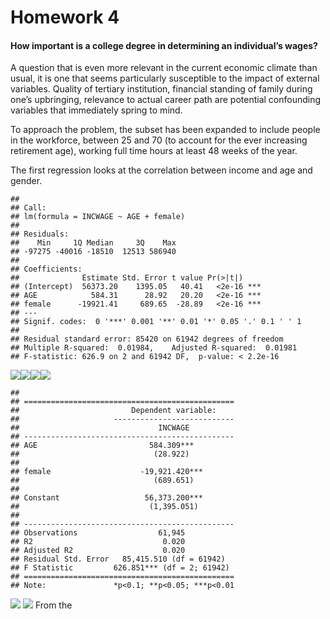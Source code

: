 Homework 4
================

#### How important is a college degree in determining an individual’s wages?

A question that is even more relevant in the current economic climate
than usual, it is one that seems particularly susceptible to the impact
of external variables. Quality of tertiary institution, financial
standing of family during one’s upbringing, relevance to actual career
path are potential confounding variables that immediately spring to
mind.

To approach the problem, the subset has been expanded to include people
in the workforce, between 25 and 70 (to account for the ever increasing
retirement age), working full time hours at least 48 weeks of the year.

The first regression looks at the correlation between income and age and
gender.

    ## 
    ## Call:
    ## lm(formula = INCWAGE ~ AGE + female)
    ## 
    ## Residuals:
    ##    Min     1Q Median     3Q    Max 
    ## -97275 -40016 -18510  12513 586940 
    ## 
    ## Coefficients:
    ##              Estimate Std. Error t value Pr(>|t|)    
    ## (Intercept)  56373.20    1395.05   40.41   <2e-16 ***
    ## AGE            584.31      28.92   20.20   <2e-16 ***
    ## female      -19921.41     689.65  -28.89   <2e-16 ***
    ## ---
    ## Signif. codes:  0 '***' 0.001 '**' 0.01 '*' 0.05 '.' 0.1 ' ' 1
    ## 
    ## Residual standard error: 85420 on 61942 degrees of freedom
    ## Multiple R-squared:  0.01984,    Adjusted R-squared:  0.01981 
    ## F-statistic: 626.9 on 2 and 61942 DF,  p-value: < 2.2e-16

![](Hwk4_files/figure-gfm/unnamed-chunk-1-1.png)<!-- -->![](Hwk4_files/figure-gfm/unnamed-chunk-1-2.png)<!-- -->![](Hwk4_files/figure-gfm/unnamed-chunk-1-3.png)<!-- -->![](Hwk4_files/figure-gfm/unnamed-chunk-1-4.png)<!-- -->

    ## 
    ## ===============================================
    ##                         Dependent variable:    
    ##                     ---------------------------
    ##                               INCWAGE          
    ## -----------------------------------------------
    ## AGE                         584.309***         
    ##                              (28.922)          
    ##                                                
    ## female                    -19,921.420***       
    ##                              (689.651)         
    ##                                                
    ## Constant                   56,373.200***       
    ##                             (1,395.051)        
    ##                                                
    ## -----------------------------------------------
    ## Observations                  61,945           
    ## R2                             0.020           
    ## Adjusted R2                    0.020           
    ## Residual Std. Error   85,415.510 (df = 61942)  
    ## F Statistic         626.851*** (df = 2; 61942) 
    ## ===============================================
    ## Note:               *p<0.1; **p<0.05; ***p<0.01

![](Hwk4_files/figure-gfm/unnamed-chunk-3-1.png)<!-- -->
![](Hwk4_files/figure-gfm/unnamed-chunk-4-1.png)<!-- --> From the
